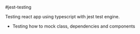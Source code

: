 #jest-testing

Testing react app using typescript with jest test engine. 
- Testing how to mock class, dependencies and components